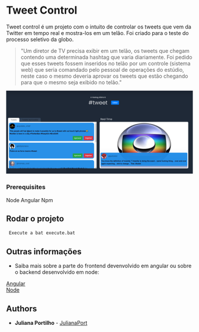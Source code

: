 # Tweet Control

Tweet control é um projeto com o intuito de controlar os tweets que vem da Twitter em tempo real e mostra-los em um telão.
Foi criado para o teste do processo seletivo da globo.


> "Um diretor de TV precisa exibir em um telão, os tweets que chegam contendo uma determinada hashtag que varia diariamente. Foi pedido que esses tweets fossem inseridos no telão por um controle (sistema web) que seria comandado pelo pessoal de operações do estúdio, neste caso o mesmo deveria aprovar os tweets que estão chegando para que o mesmo seja exibido no telão."


<p align="center">
    <img src="./assets/img/tweets.png" />
</p>

### Prerequisites

Node
Angular
Npm

## Rodar o projeto


```bash
 Execute a bat execute.bat 
```

## Outras informações

* Saiba mais sobre a parte do frontend devenvolvido em angular ou sobre o backend desenvolvido em node:

[Angular](./frontend/README.md) <br />
[Node](./backend/README.md)

## Authors

- **Juliana Portilho** - [JulianaPort](https://github.com/JulianaPort)
